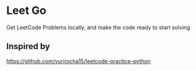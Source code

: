 # Leet Go

Get LeetCode Problems locally, and make the code ready to start solving 


## Inspired by 

https://github.com/yurirocha15/leetcode-practice-python